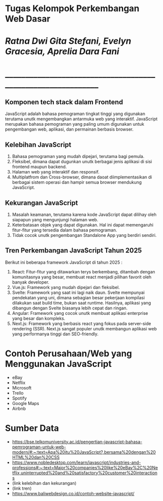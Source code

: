 # Tugas Kelompok Perkembangan Web Dasar
# _Ratna Dwi Gita Stefani, Evelyn Gracesia, Aprelia Dara Fani_
# ____________________________________________________________
## Komponen tech stack dalam Frontend 
JavaScript adalah bahasa pemograman tingkat tinggi yang digunakan terutama unutk mengembangkan antarmuka web yang interaktif. JavaScript merupakan bahasa pemograman yang paling umum digunakan untuk pengembangan web, aplikasi, dan permainan berbasis browser.
## Kelebihan JavaScript
1. Bahasa pemograman yang mudah dipejari, terutama bagi pemula.
2. Fleksibel, dimana dapat dugunkan unutk berbagai jenis aplikasi di sisi frontend maupun backend.
3. Halaman web yang interaktif dan responsif.
4. Multiplatfrom dan Cross-browser, dimana daoat diimplementasikan di berbagai sistem operasi dan hampir semua browser mendukung JavaScript.
## Kekurangan JavaScript
1. Masalah keamanan, terutama karena kode JavaScript dapat dilihay oleh siapapun yang mengunjungi halaman web.
2. Keterbatasan objek yang dapat digunakan. Hal ini dapat memengaruhi fitur-fitur yang tersedia dalam bahasa pemograman.
3. Tidak cocok unutk pengembangan Standalone App yang berdiri sendiri.
## Tren Perkembangan JavaScript Tahun 2025

 Berikut ini beberapa framework JavaScript di tahun 2025 :
1. React: Fitur-fitur yang ditawarkan terys berkembang, ditambah dengan komunitasnya yang besar, membuat react menjadi pilihan favorit oleh banyak developer.
2. Vue.js: Framework yang mudah dipejari dan fleksibel.
3. Svelte: Framework yang saat ini lagi naik daun. Svelte mempunyai pendekatan yang uni, dimana sebagian besar pekerjaan kompilasi dilakukan saat build time, bukan saat runtime. Hasilnya, aplikasi yang dibangun dengan Svelte biasanya lebih cepat dan ringan.
4. Angular: Framework yang cocok unutk membuat aplikasi enterprise yang besar dan kompleks.
5. Next.js: Framework yang berbasis react yang fokus pada server-side rendering (SSR). Next.js sangat populer unutk membangun aplikasi web yang performanya tinggi dan SEO-friendly.
# Contoh Perusahaan/Web yang Menggunakan JavaScript
- eBay
- Netflix
- Microsoft
- Trello
- Spotify
- Google Maps
- Airbnb
# Sumber Data
- https://bse.telkomuniversity.ac.id/pengertian-javascript-bahasa-pemrograman-untuk-web-modern/#:~:text=Apa%20itu%20JavaScript?,bersama%20dengan%20HTML%20dan%20CSS
- https://www.nobledesktop.com/learn/javascript/industries-and-professions#:~:text=Major%20companies%20like%20eBay%2C%20Netflix,uninterrupted%20and%20satisfactory%20customer%20interactions
- (link kelebihan dan kekurangan)
- (link tren)
- https://www.baliwebdesign.co.id/contoh-website-javascript/



